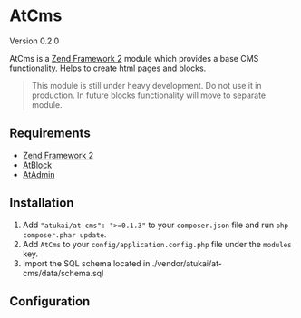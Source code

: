 # AtCms

Version 0.2.0

AtCms is a [Zend Framework 2](http://framework.zend.com) module which provides a base CMS functionality.
Helps to create html pages and blocks.

>This module is still under heavy development. Do not use it in production. In future blocks functionality will
>move to separate module.

## Requirements

* [Zend Framework 2](https://github.com/zendframework/zf2)
* [AtBlock](https://github.com/atukai/AtBlock)
* [AtAdmin](https://github.com/atukai/AtAdmin)

## Installation

 1. Add `"atukai/at-cms": ">=0.1.3"` to your `composer.json` file and run `php composer.phar update`.
 2. Add `AtCms` to your `config/application.config.php` file under the `modules` key.
 3. Import the SQL schema located in ./vendor/atukai/at-cms/data/schema.sql

## Configuration